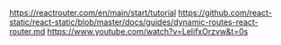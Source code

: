 https://reactrouter.com/en/main/start/tutorial
https://github.com/react-static/react-static/blob/master/docs/guides/dynamic-routes-react-router.md
https://www.youtube.com/watch?v=LelifxOrzvw&t=0s
